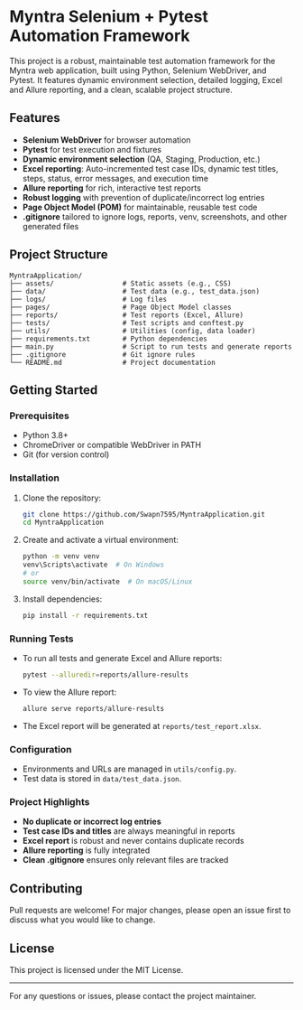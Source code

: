 # Myntra Selenium + Pytest Automation Framework

This project is a robust, maintainable test automation framework for the Myntra web application, built using Python, Selenium WebDriver, and Pytest. It features dynamic environment selection, detailed logging, Excel and Allure reporting, and a clean, scalable project structure.

## Features

- **Selenium WebDriver** for browser automation
- **Pytest** for test execution and fixtures
- **Dynamic environment selection** (QA, Staging, Production, etc.)
- **Excel reporting**: Auto-incremented test case IDs, dynamic test titles, steps, status, error messages, and execution time
- **Allure reporting** for rich, interactive test reports
- **Robust logging** with prevention of duplicate/incorrect log entries
- **Page Object Model (POM)** for maintainable, reusable test code
- **.gitignore** tailored to ignore logs, reports, venv, screenshots, and other generated files

## Project Structure

```
MyntraApplication/
├── assets/                 # Static assets (e.g., CSS)
├── data/                   # Test data (e.g., test_data.json)
├── logs/                   # Log files
├── pages/                  # Page Object Model classes
├── reports/                # Test reports (Excel, Allure)
├── tests/                  # Test scripts and conftest.py
├── utils/                  # Utilities (config, data loader)
├── requirements.txt        # Python dependencies
├── main.py                 # Script to run tests and generate reports
├── .gitignore              # Git ignore rules
└── README.md               # Project documentation
```

## Getting Started

### Prerequisites
- Python 3.8+
- ChromeDriver or compatible WebDriver in PATH
- Git (for version control)

### Installation
1. Clone the repository:
   ```sh
   git clone https://github.com/Swapn7595/MyntraApplication.git
   cd MyntraApplication
   ```
2. Create and activate a virtual environment:
   ```sh
   python -m venv venv
   venv\Scripts\activate  # On Windows
   # or
   source venv/bin/activate  # On macOS/Linux
   ```
3. Install dependencies:
   ```sh
   pip install -r requirements.txt
   ```

### Running Tests
- To run all tests and generate Excel and Allure reports:
  ```sh
  pytest --alluredir=reports/allure-results
  ```
- To view the Allure report:
  ```sh
  allure serve reports/allure-results
  ```
- The Excel report will be generated at `reports/test_report.xlsx`.

### Configuration
- Environments and URLs are managed in `utils/config.py`.
- Test data is stored in `data/test_data.json`.

### Project Highlights
- **No duplicate or incorrect log entries**
- **Test case IDs and titles** are always meaningful in reports
- **Excel report** is robust and never contains duplicate records
- **Allure reporting** is fully integrated
- **Clean .gitignore** ensures only relevant files are tracked

## Contributing
Pull requests are welcome! For major changes, please open an issue first to discuss what you would like to change.

## License
This project is licensed under the MIT License.

---

For any questions or issues, please contact the project maintainer.
